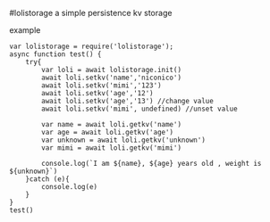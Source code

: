 #lolistorage
a simple persistence kv storage

example

    var lolistorage = require('lolistorage');
    async function test() {
        try{
            var loli = await lolistorage.init()
            await loli.setkv('name','niconico')
            await loli.setkv('mimi','123')
            await loli.setkv('age','12')
            await loli.setkv('age','13') //change value
            await loli.setkv('mimi', undefined) //unset value

            var name = await loli.getkv('name')
            var age = await loli.getkv('age')
            var unknown = await loli.getkv('unknown')
            var mimi = await loli.getkv('mimi')

            console.log(`I am ${name}, ${age} years old , weight is ${unknown}`)
        }catch (e){
            console.log(e)
        }
    }
    test()